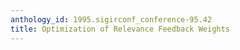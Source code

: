```yaml
---
anthology_id: 1995.sigirconf_conference-95.42
title: Optimization of Relevance Feedback Weights
---
```

